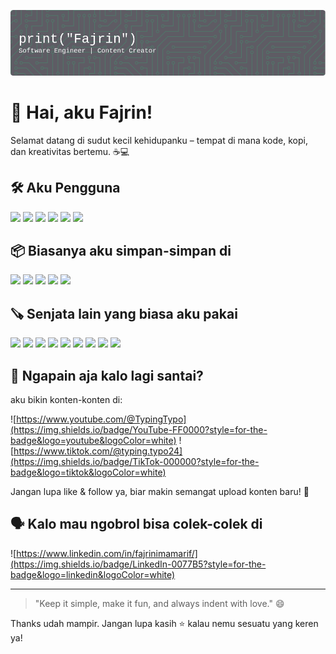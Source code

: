 ![Fajrin Imam Arif](img/github-header-image.png)
# 👋 Hai, aku Fajrin!

Selamat datang di sudut kecil kehidupanku – tempat di mana kode, kopi, dan kreativitas bertemu. ☕💻

## 🛠️ Aku Pengguna
<img src="https://img.shields.io/badge/Python-FFD43B?style=for-the-badge&logo=python&logoColor=blue" />
<img src="https://img.shields.io/badge/Django-092E20?style=for-the-badge&logo=django&logoColor=green">
<img src="https://img.shields.io/badge/django%20rest-ff1709?style=for-the-badge&logo=django&logoColor=white">
<img src="https://img.shields.io/badge/Docker-2CA5E0?style=for-the-badge&logo=docker&logoColor=white">
<img src="https://img.shields.io/badge/fastapi-109989?style=for-the-badge&logo=FASTAPI&logoColor=white">

<img src="https://img.shields.io/badge/Linux-FCC624?style=for-the-badge&logo=linux&logoColor=black" />

## 📦 Biasanya aku simpan-simpan di
<img src="https://img.shields.io/badge/PostgreSQL-316192?style=for-the-badge&logo=postgresql&logoColor=white" />
<img src="https://img.shields.io/badge/MongoDB-4EA94B?style=for-the-badge&logo=mongodb&logoColor=white" />
<img src="https://img.shields.io/badge/MySQL-005C84?style=for-the-badge&logo=mysql&logoColor=white" />
<img src="https://img.shields.io/badge/redis-%23DD0031.svg?&style=for-the-badge&logo=redis&logoColor=white" />
<img src="https://img.shields.io/badge/firebase-ffca28?style=for-the-badge&logo=firebase&logoColor=black">

## 🪚 Senjata lain yang biasa aku pakai
<img src="https://img.shields.io/badge/GIT-E44C30?style=for-the-badge&logo=git&logoColor=white">
<img src="https://img.shields.io/badge/Apache_Kafka-231F20?style=for-the-badge&logo=apache-kafka&logoColor=white">
<img src="https://img.shields.io/badge/Postman-FF6C37?style=for-the-badge&logo=Postman&logoColor=white">
<img src="https://img.shields.io/badge/JWT-000000?style=for-the-badge&logo=JSON%20web%20tokens&logoColor=white">
<img src="https://img.shields.io/badge/ngrok-140648?style=for-the-badge&logo=Ngrok&logoColor=white">
<img src="https://img.shields.io/badge/sublime_text-%23575757.svg?&style=for-the-badge&logo=sublime-text&logoColor=important">
<img src="https://img.shields.io/badge/VSCode-0078D4?style=for-the-badge&logo=visual%20studio%20code&logoColor=white">
<img src="https://img.shields.io/badge/Editor%20Config-E0EFEF?style=for-the-badge&logo=editorconfig&logoColor=000">
<img src="https://img.shields.io/badge/warp-01A4FF?style=for-the-badge&logo=warp&logoColor=white">

## 🚀 Ngapain aja kalo lagi santai?

aku bikin konten-konten di:

![https://www.youtube.com/@TypingTypo](https://img.shields.io/badge/YouTube-FF0000?style=for-the-badge&logo=youtube&logoColor=white)
![https://www.tiktok.com/@typing.typo24](https://img.shields.io/badge/TikTok-000000?style=for-the-badge&logo=tiktok&logoColor=white)

Jangan lupa like & follow ya, biar makin semangat upload konten baru! 🚀

## 🗣️ Kalo mau ngobrol bisa colek-colek di

![https://www.linkedin.com/in/fajrinimamarif/](https://img.shields.io/badge/LinkedIn-0077B5?style=for-the-badge&logo=linkedin&logoColor=white)

---

> "Keep it simple, make it fun, and always indent with love." 😄

Thanks udah mampir. Jangan lupa kasih ⭐ kalau nemu sesuatu yang keren ya!

